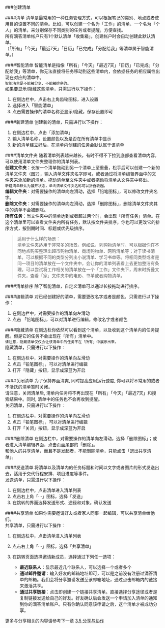 ###创建清单

####清单
清单是最常用的一种任务管理方式，可以根据笔记的类别、地点或者使用目的设置不同的清单。比如，可以创建一个名为「工作」的清单、一个名为「个人」的清单，来分别保存不同类别的任务或者提醒，方便查找。
<br >所有滴答清单帐户只有1个默认清单「收集箱」，创建帐户时会自动创建此默认清单。
<br >（「所有」「今天」「最近7天」「日历」「已完成」「分配给我」等清单属于智能清单。）

####智能清单
智能清单是指像「所有」「今天」「最近7天」「日历」「已完成」「分配给我」等清单，你无法直接将任务移动到这些清单内，会依据任务的相应属性出现在对应的清单中。
<br >`智能清单是不能被分享、不能被排序的。`
<br >如果要显示/隐藏这些清单，只需进行以下操作：
1. 在侧边栏中，点击右上角齿轮图标，进入设置
2. 选择进入「智能清单」
3. 点击需要操作的清单名称至显示/隐藏，保存设置即可

####新建清单
创建新的清单，只需进行以下操作：
1. 在侧边栏中，点击「添加清单」
2. 输入清单名称，设置颜色以及是否在所有清单中显示
3. 新的清单建立好后，在清单内创建的任务会默认属于该清单

####清单文件夹
随着清单列表越来越长，有时不得不下拉到底部查看清单内容，可以使用清单文件夹整理你的清单列表。
<br >**创建文件夹**：长按一个清单拖动到另一个清单上至重叠，松手后可以创建一个新的清单文件夹（图2），输入清单文件夹名字即可。或者通过将清单编辑界面中的文件夹来添加新的清单。拖动清单至文件夹中或者拖动将清单从文件夹中移出。
<br >`新建清单默认为展开状态，单击清单文件夹名称可以折叠收起。`
<br >**编辑文件夹**：对需要操作的清单向左滑动，选择「铅笔图标」，可以修改文件夹名字。
<br >**删除文件夹**：对需要操作的清单向左滑动，选择「删除图标」，删除清单文件夹其中的清单不会被删除。
<br >**所有任务**：当文件夹中的清单达到或者超过两个时，会出现「所有任务」清单。在这个清单里可以查看文件夹内所有任务，默认按文件夹排序，你也可以更改它的排序方式，按到期时间、标题或优先级排序。
>适用于什么样的场景：
<br>清单文件夹适用于非常多的场景。例如说，列购物清单时，可以根据你在不同地点购买整理出超市购物清单、商场购物单、网购清单等；对于读书清单，可以根据不同的类型分列出小说清单、学习书单等。将相同类型或者是同一项目的清单放在一个文件夹中，会让你的清单列表看上去更加整洁有条理。可以尝试将工作相关的清单放在一个「工作」文件夹下，周末时折叠文件夹，查看「家」文件夹中的电影、书单或者购物清单。

####清单排序
除了智能清单，自定义清单可以通过长按拖动进行排序。

####编辑清单
对已经创建好的清单，需要更改名字或者是颜色，只需进行以下操作：
1. 在侧边栏中，对需要操作的清单向左滑动
2. 点击 「铅笔图标」，可以对清单进行编辑，修改名字或者颜色

####隐藏清单
在侧边栏你依然可以看到这个清单，以及收到这个清单内的任务提醒。但是它的任务不会出现在「所有」清单中。
<br >`请注意，隐藏清单仅仅会让该清单中的任务不在「所有」中展示出来。`
<br >隐藏清单，只需进行以下操作：
1. 在侧边栏中，对需要操作的清单向左滑动
2. 点击「铅笔图标」，可以对清单进行编辑
3. 打开「隐藏」按钮，显示成深蓝为开启

####关闭清单
为了保持界面清爽, 同时提高应用运行速度, 你可以将不常用的或者不活跃的清单暂时关闭。
<br >请注意，关闭清单后, 清单内任务将不再出现在「所有」「今天」「最近7天」和搜索结果中。同时, 清单中的任务也不会再收到提醒。
<br >关闭清单，只需进行以下操作：
1. 在侧边栏中，对需要操作的清单向左滑动
2. 点击「铅笔图标」，可以对清单进行编辑
3. 打开「关闭」按钮，显示成深蓝为开启

####删除清单
在侧边栏中，对需要操作的清单向左滑动，选择「删除图标」；或者进入清单编辑界面，点击页面尾部的「删除」。
<br >和他人的共享清单，而且不是发起者，不能删除清单，只能点击「退出共享清单」。

####发送清单
将清单以及清单内的任务标题和时间以文字或者图片的形式发送出去，适用于交代行程安排、项目进度等事件。
<br >发送清单，只需进行以下操作：
1. 在侧边栏中，点击清单进入清单列表
2. 点击右上角「···」图标，选择「发送」
3. 在跳转的界面选择发送形式、途径和对象，确认发送

####共享清单
如果你需要邀请好友或者家人同事一起编辑，可以共享清单给他们。
<br >共享清单，只需进行以下操作：
1. 在侧边栏中，点击清单进入清单列表
2. 点击右上角「···」图标，选择「共享清单」
3. 在跳转页面选择邀请新成员，选择通过下列任一选项：

   - **最近联系人**：显示最近几个联系人，可以选择一个或者多个
   - **通过邮件邀请**：输入好友的邮箱地址即可，可以是之前没有注册过滴答清单的邮箱。我们会将分享邀请发送至该邮箱地址，通过点击邮箱内的链接来激活共享。
   - **通过共享链接**：点击即创建一个链接共享清单。直接选择分享途径或者是复制链接发送给自己的好友。好友确认后会发送一个申请加入清单的通知到你的滴答清单账户。只有你确认同意该申请之后，这个清单才被成功分享。

更多与分享相关的内容请参考下一章 [3.5 分享与协作](ios_app/5_share_lists.md)

